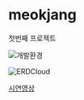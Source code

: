 # meokjang
첫번째 프로젝트  

![개발환경](https://github.com/silver159/meokja/assets/125272016/63c8e146-a110-450c-a6b1-c4145197078e)

![ERDCloud](https://github.com/silver159/meokja/assets/125272016/5c787ca2-0dda-4e35-9b6e-e0695225f5e0)

[시연영상](https://www.youtube.com/watch?v=xfbeaknQn4c&list=PLvWnTskXZlxgEKfVGaQmo_Ot0lrcEP1_B&index=1&ab_channel=%EA%B9%80%EC%A0%95%EC%9A%B1)  
